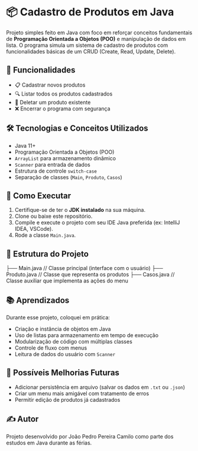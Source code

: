 # 📦 Cadastro de Produtos em Java

Projeto simples feito em Java com foco em reforçar conceitos fundamentais de **Programação Orientada a Objetos (POO)** e manipulação de dados em lista. O programa simula um sistema de cadastro de produtos com funcionalidades básicas de um CRUD (Create, Read, Update, Delete).

## 🧠 Funcionalidades

- 📋 Cadastrar novos produtos
- 🔍 Listar todos os produtos cadastrados
- 🧽 Deletar um produto existente
- ❌ Encerrar o programa com segurança

## 🛠 Tecnologias e Conceitos Utilizados

- Java 11+
- Programação Orientada a Objetos (POO)
- `ArrayList` para armazenamento dinâmico
- `Scanner` para entrada de dados
- Estrutura de controle `switch-case`
- Separação de classes (`Main`, `Produto`, `Casos`)

## 🚀 Como Executar

1. Certifique-se de ter o **JDK instalado** na sua máquina.
2. Clone ou baixe este repositório.
3. Compile e execute o projeto com seu IDE Java preferida (ex: IntelliJ IDEA, VSCode).
4. Rode a classe `Main.java`.

## 📂 Estrutura do Projeto
├── Main.java       // Classe principal (interface com o usuário)
├── Produto.java    // Classe que representa os produtos
├── Casos.java      // Classe auxiliar que implementa as ações do menu

## 📚 Aprendizados
Durante esse projeto, coloquei em prática:
- Criação e instância de objetos em Java
- Uso de listas para armazenamento em tempo de execução
- Modularização de código com múltiplas classes
- Controle de fluxo com menus
- Leitura de dados do usuário com `Scanner`

## 🔄 Possíveis Melhorias Futuras
- Adicionar persistência em arquivo (salvar os dados em `.txt` ou `.json`)
- Criar um menu mais amigável com tratamento de erros
- Permitir edição de produtos já cadastrados

## ✍️ Autor
Projeto desenvolvido por João Pedro Pereira Camilo como parte dos estudos em Java durante as férias.
